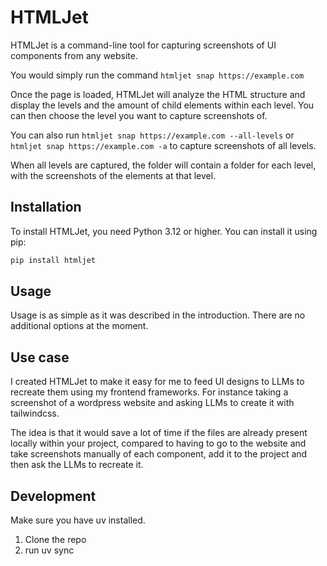 # HTMLJet

HTMLJet is a command-line tool for capturing screenshots of UI components from any website. 

You would simply run the command 
`htmljet snap https://example.com`

Once the page is loaded, HTMLJet will analyze the HTML structure and display the levels and the amount of child elements within each level. You can then choose the level you want to capture screenshots of.

You can also run 
`htmljet snap https://example.com --all-levels` or `htmljet snap https://example.com -a` to capture screenshots of all levels.

When all levels are captured, the folder will contain a folder for each level, with the screenshots of the elements at that level.

## Installation

To install HTMLJet, you need Python 3.12 or higher. You can install it using pip:

```bash
pip install htmljet
```

## Usage

Usage is as simple as it was described in the introduction. There are no additional options at the moment.

## Use case

I created HTMLJet to make it easy for me to feed UI designs to LLMs to recreate them using my frontend frameworks. For instance taking a screenshot of a wordpress website and asking LLMs to create it with tailwindcss.

The idea is that it would save a lot of time if the files are already present locally within your project, compared to having to go to the website and take screenshots manually of each component, add it to the project and then ask the LLMs to recreate it.

## Development

Make sure you have uv installed.

1. Clone the repo
2. run uv sync

